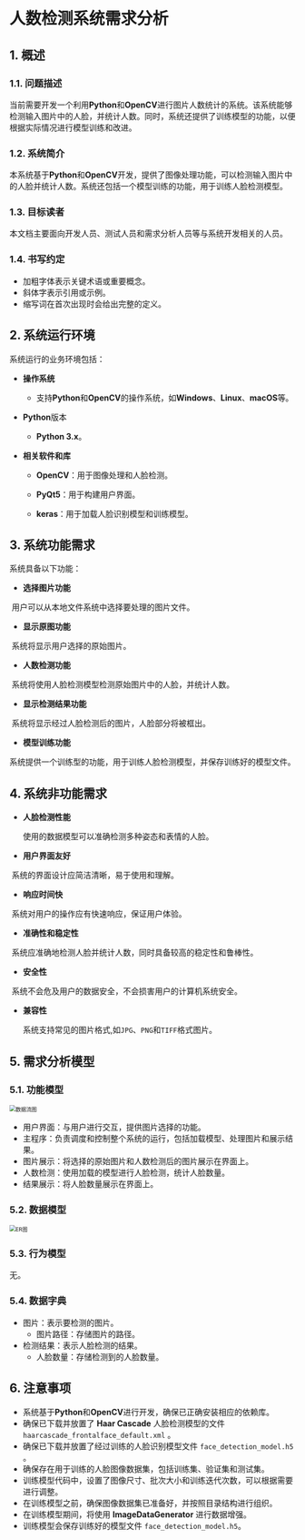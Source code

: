 # 人数检测系统需求分析



## 1. 概述

### 1.1. 问题描述

当前需要开发一个利用**Python**和**OpenCV**进行图片人数统计的系统。该系统能够检测输入图片中的人脸，并统计人数。同时，系统还提供了训练模型的功能，以便根据实际情况进行模型训练和改进。

### 1.2. 系统简介

本系统基于**Python**和**OpenCV**开发，提供了图像处理功能，可以检测输入图片中的人脸并统计人数。系统还包括一个模型训练的功能，用于训练人脸检测模型。

### 1.3. 目标读者

本文档主要面向开发人员、测试人员和需求分析人员等与系统开发相关的人员。

### 1.4. 书写约定

- 加粗字体表示关键术语或重要概念。
- 斜体字表示引用或示例。
- 缩写词在首次出现时会给出完整的定义。

## 2. 系统运行环境

系统运行的业务环境包括：

- **操作系统**
  - 支持**Python**和**OpenCV**的操作系统，如**Windows**、**Linux**、**macOS**等。


- **Python**版本
  - **Python 3.x**。


- **相关软件和库**

  - **OpenCV**：用于图像处理和人脸检测。

  - **PyQt5**：用于构建用户界面。

  - **keras**：用于加载人脸识别模型和训练模型。

## 3. 系统功能需求

系统具备以下功能：

- **选择图片功能**

​	用户可以从本地文件系统中选择要处理的图片文件。

- **显示原图功能**

​	系统将显示用户选择的原始图片。

- **人数检测功能**

​	系统将使用人脸检测模型检测原始图片中的人脸，并统计人数。

- **显示检测结果功能**

​	系统将显示经过人脸检测后的图片，人脸部分将被框出。

- **模型训练功能**

​	系统提供一个训练型的功能，用于训练人脸检测模型，并保存训练好的模型文件。

## 4. 系统非功能需求

- **人脸检测性能**

  使用的数据模型可以准确检测多种姿态和表情的人脸。

- **用户界面友好**

​	系统的界面设计应简洁清晰，易于使用和理解。

- **响应时间快**

​	系统对用户的操作应有快速响应，保证用户体验。

- **准确性和稳定性**

​	系统应准确地检测人脸并统计人数，同时具备较高的稳定性和鲁棒性。

- **安全性**

​	系统不会危及用户的数据安全，不会损害用户的计算机系统安全。

- **兼容性**

  系统支持常见的图片格式,如`JPG`、`PNG`和`TIFF`格式图片。

## 5. 需求分析模型

### 5.1. 功能模型

<img src="https://raw.githubusercontent.com/NaiHeeeee/TyporaImg/main/Img/202306041215125.svg" alt="数据流图" style="zoom: 67%;" />

- 用户界面：与用户进行交互，提供图片选择的功能。
- 主程序：负责调度和控制整个系统的运行，包括加载模型、处理图片和展示结果。
- 图片展示：将选择的原始图片和人数检测后的图片展示在界面上。
- 人数检测：使用加载的模型进行人脸检测，统计人脸数量。
- 结果展示：将人脸数量展示在界面上。

### 5.2. 数据模型

<img src="https://raw.githubusercontent.com/NaiHeeeee/TyporaImg/main/Img/202306041219839.svg" alt="ER图" style="zoom:67%;" />

### 5.3. 行为模型

无。

### 5.4. 数据字典

- 图片：表示要检测的图片。
  - 图片路径：存储图片的路径。
- 检测结果：表示人脸检测的结果。
  - 人脸数量：存储检测到的人脸数量。

## 6. 注意事项

- 系统基于**Python**和**OpenCV**进行开发，确保已正确安装相应的依赖库。
- 确保已下载并放置了 **Haar Cascade** 人脸检测模型的文件 `haarcascade_frontalface_default.xml` 。
- 确保已下载并放置了经过训练的人脸识别模型文件 `face_detection_model.h5` 。
- 确保存在用于训练的人脸图像数据集，包括训练集、验证集和测试集。
- 训练模型代码中，设置了图像尺寸、批次大小和训练迭代次数，可以根据需要进行调整。
- 在训练模型之前，确保图像数据集已准备好，并按照目录结构进行组织。
- 在训练模型期间，将使用 **ImageDataGenerator** 进行数据增强。
- 训练模型会保存训练好的模型文件 `face_detection_model.h5`。
